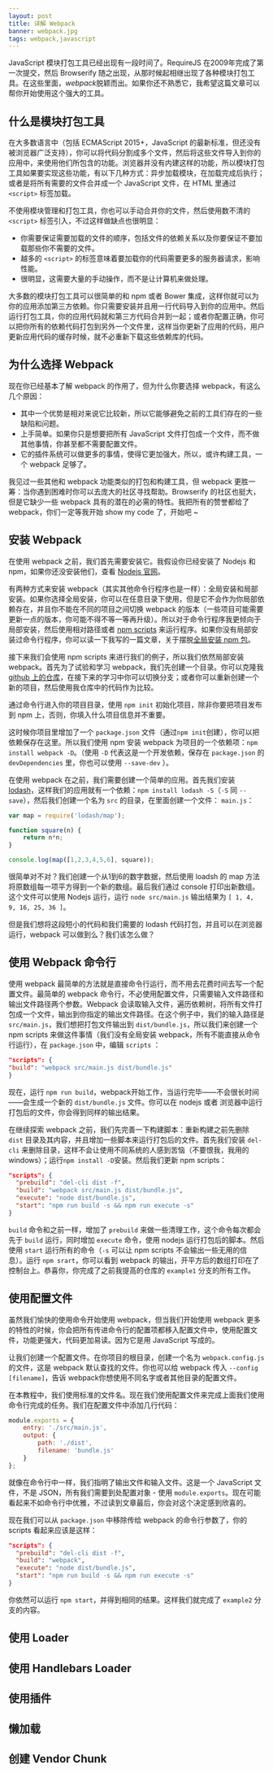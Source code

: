 ```yaml
---
layout: post
title: 详解 Webpack
banner: webpack.jpg
tags: webpack,javascript
---
```


JavaScript 模块打包工具已经出现有一段时间了。RequireJS 在2009年完成了第一次提交，然后 Browserify 随之出现，从那时候起相继出现了各种模块打包工具。在这些里面，*webpack*脱颖而出。如果你还不熟悉它，我希望这篇文章可以帮你开始使用这个强大的工具。

## 什么是模块打包工具

在大多数语言中（包括 ECMAScript 2015+，JavaScript 的最新标准，但还没有被浏览器广泛支持），你可以将代码分割成多个文件，然后将这些文件导入到你的应用中，来使用他们所包含的功能。浏览器并没有内建这样的功能，所以模块打包工具如果要实现这些功能，有以下几种方式：异步加载模块，在加载完成后执行；或者是将所有需要的文件合并成一个 JavaScript 文件，在 HTML 里通过 `<script>` 标签加载。

不使用模块管理和打包工具，你也可以手动合并你的文件，然后使用数不清的 `<script>` 标签引入，不过这样做缺点也很明显：

* 你需要保证需要加载的文件的顺序，包括文件的依赖关系以及你要保证不要加载那些你不需要的文件。
* 越多的 `<script>` 的标签意味着要加载你的代码需要更多的服务器请求，影响性能。
* 很明显，这需要大量的手动操作，而不是让计算机来做处理。

大多数的模块打包工具可以很简单的和 npm 或者 Bower 集成，这样你就可以为你的应用添加第三方依赖。你只需要安装并且用一行代码导入到你的应用中。然后运行打包工具，你的应用代码就和第三方代码合并到一起；或者你配置正确，你可以把你所有的依赖代码打包到另外一个文件里，这样当你更新了应用的代码，用户更新应用代码的缓存时候，就不必重新下载这些依赖库的代码。

## 为什么选择 Webpack

现在你已经基本了解 webpack 的作用了，但为什么你要选择 webpack，有这么几个原因：

* 其中一个优势是相对来说它比较新，所以它能够避免之前的工具们存在的一些缺陷和问题。
* 上手简单。如果你只是想要把所有 JavaScript 文件打包成一个文件，而不做其他事情，你甚至都不需要配置文件。
* 它的插件系统可以做更多的事情，使得它更加强大，所以，或许构建工具，一个 webpack 足够了。

我见过一些其他和 webpack 功能类似的打包和构建工具，但 webpack 更胜一筹：当你遇到困难时你可以去庞大的社区寻找帮助。Browserify 的社区也挺大，但是它缺少一些 webpack 具有的潜在的必需的特性。我把所有的赞誉都给了 webpack，你们一定等我开始 show my code 了，开始吧 ~

## 安装 Webpack

在使用 webpack 之前，我们首先需要安装它。我假设你已经安装了 Nodejs 和 npm，如果你还没安装他们，查看 [Nodejs 官网](https://nodejs.org/)。

有两种方式来安装 webpack（其实其他命令行程序也是一样）：全局安装和局部安装。如果你选择全局安装，你可以在任意目录下使用，但是它不会作为你局部依赖存在，并且你不能在不同的项目之间切换 webpack 的版本（一些项目可能需要更新一点的版本，你可能不得不等一等再升级）。所以对于命令行程序我更倾向于局部安装，然后使用相对路径或者 [npm scripts](https://docs.npmjs.com/misc/scripts) 来运行程序。如果你没有局部安装过命令行程序，你可以读一下我写的一篇文章，关于摆脱[全局安装 npm 包](https://www.joezimjs.com/javascript/no-more-global-npm-packages/)。

接下来我们会使用 npm scripts 来进行我们的例子，所以我们依然局部安装 webpack。首先为了试验和学习 webpack，我们先创建一个目录。你可以克隆我 [github 上的仓库](https://github.com/joezimjs/webpack-Introduction-Tutorial)，在接下来的学习中你可以切换分支；或者你可以重新创建一个新的项目，然后使用我仓库中的代码作为比较。

通过命令行进入你的项目目录，使用 `npm init` 初始化项目，除非你要把项目发布到 npm 上，否则，你填入什么项目信息并不重要。

这时候你项目里增加了一个 `package.json` 文件（通过`npm init`创建），你可以把依赖保存在这里。所以我们使用 npm 安装 webpack 为项目的一个依赖项：`npm install webpack -D`。（使用 `-D` 代表这是一个开发依赖，保存在 `package.json` 的 `devDependencies` 里，你也可以使用 `--save-dev` ）。

在使用 webpack 在之前，我们需要创建一个简单的应用。首先我们安装 [lodash](http://www.lodash.com/)，这样我们的应用就有一个依赖：`npm install lodash -S`（`-S` 同 `--save`），然后我们创建一个名为 `src` 的目录，在里面创建一个文件： `main.js`：

```js
var map = require('lodash/map');

function square(n) {
    return n*n;
}

console.log(map([1,2,3,4,5,6], square));
```

很简单对不对？我们创建一个从1到6的数字数据，然后使用 loadsh 的 map 方法将原数组每一项平方得到一个新的数组。最后我们通过 console 打印出新数组。这个文件可以使用 Nodejs 运行，运行 `node src/main.js` 输出结果为 `[ 1, 4, 9, 16, 25, 36 ]`。

但是我们想将这段短小的代码和我们需要的 lodash 代码打包，并且可以在浏览器运行，webpack 可以做到么？我们该怎么做？

## 使用 Webpack 命令行

使用 webpack 最简单的方法就是直接命令行运行，而不用去花费时间去写一个配置文件。最简单的 webpack 命令行，不必使用配置文件，只需要输入文件路径和输出文件路径两个参数。Webpack 会读取输入文件，遍历依赖树，将所有文件打包成一个文件，输出到你指定的输出文件路径。在这个例子中，我们的输入路径是 `src/main.js`，我们想把打包文件输出到 `dist/bundle.js`，所以我们来创建一个 npm scripts 来做这件事情（我们没有全局安装 webpack，所有不能直接从命令行运行），在 `package.json` 中，编辑 `scripts` ：

```json
"scripts": {
"build": "webpack src/main.js dist/bundle.js"
}
```

现在，运行 `npm run build`，webpack开始工作，当运行完毕——不会很长时间——会生成一个新的 `dist/bundle.js` 文件。你可以在 nodejs 或者 浏览器中运行打包后的文件，你会得到同样的输出结果。

在继续探索 webpack 之前，我们先完善一下构建脚本：重新构建之前先删除 `dist` 目录及其内容，并且增加一些脚本来运行打包后的文件。首先我们安装 `del-cli` 来删除目录，这样不会让使用不同系统的人感到苦恼（不要恨我，我用的 windows）；运行`npm install -D`安装。然后我们更新 npm scripts：

```json
"scripts": {
  "prebuild": "del-cli dist -f",
  "build": "webpack src/main.js dist/bundle.js",
  "execute": "node dist/bundle.js",
  "start": "npm run build -s && npm run execute -s"
}
```

`build` 命令和之前一样，增加了 `prebuild` 来做一些清理工作，这个命令每次都会先于 `build` 运行，同时增加 `execute` 命令，使用 nodejs 运行打包后的脚本。然后使用 `start` 运行所有的命令（`-s` 可以让 npm scripts 不会输出一些无用的信息）。运行 `npm srart`，你可以看到 webpack 的输出，开平方后的数组打印在了控制台上。恭喜你，你完成了之前我提高的仓库的 `example1` 分支的所有工作。

## 使用配置文件

虽然我们愉快的使用命令开始使用 webpack，但当我们开始使用 webpack 更多的特性的时候，你会把所有传进命令行的配置项都移入配置文件中，使用配置文件，功能更强大，代码更加易读。因为它是用 JavaScript 写成的。

让我们创建一个配置文件。在你项目的根目录，创建一个名为 `webpack.config.js` 的文件，这是 webpack 默认查找的文件。你也可以给 webpack 传入 `--config [filename]`，告诉 webpack你想使用不同名字或者其他目录的配置文件。

在本教程中，我们使用标准的文件名。现在我们使用配置文件来完成上面我们使用命令行完成的任务。我们在配置文件中添加几行代码：

```js
module.exports = {
    entry: './src/main.js',
    output: {
        path: './dist',
        filename: 'bundle.js'
    }
};
```

就像在命令行中一样，我们指明了输出文件和输入文件。这是一个 JavaScript 文件，不是 JSON，所有我们需要到处配置对象 - 使用 `module.exports`。现在可能看起来不如命令行中优雅，不过读到文章最后，你会对这个决定感到欣喜的。

现在我们可以从 `package.json` 中移除传给 webpack 的命令行参数了，你的 scripts 看起来应该是这样：

```json
"scripts": {
  "prebuild": "del-cli dist -f",
  "build": "webpack",
  "execute": "node dist/bundle.js",
  "start": "npm run build -s && npm run execute -s"
}
```

你依然可以运行 `npm start`，并得到相同的结果。这样我们就完成了 `example2` 分支的内容。

## 使用 Loader

## 使用 Handlebars Loader

## 使用插件

## 懒加载

## 创建 Vendor Chunk













